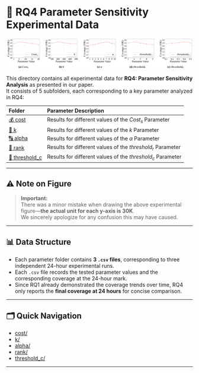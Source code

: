 # 🧪 RQ4 Parameter Sensitivity Experimental Data


![RQ4 Parameter Sensitivity Experimental Results](../../fig/rq4-fig.png)

This directory contains all experimental data for **RQ4: Parameter Sensitivity Analysis** as presented in our paper.  
It consists of 5 subfolders, each corresponding to a key parameter analyzed in RQ4:

| Folder                                   | Parameter Description                                   |
|:------------------------------------------|:--------------------------------------------------------|
| [💰 cost](./cost/)                        | Results for different values of the $Cost_s$ Parameter        |
| [🔑 k](./k/)                              | Results for different values of the $k$ Parameter        |
| [🔠 alpha](./alpha/)                      | Results for different values of the $\alpha$ Parameter              |
| [🏅 rank](./rank/)                        | Results for different values of the $threshold_r$ Parameter    |
| [🚦 threshold_c](./threshold_c/)          | Results for different values of the $threshold_c$ Parameter    |

---

## ⚠️ Note on Figure

> **Important:**  
> There was a minor mistake when drawing the above experimental figure—**the actual unit for each y-axis is 30K**.  
> We sincerely apologize for any confusion this may have caused.

---

## 📊 Data Structure

- Each parameter folder contains **3 `.csv` files**, corresponding to three independent 24-hour experimental runs.
- Each `.csv` file records the tested parameter values and the corresponding coverage at the 24-hour mark.
- Since RQ1 already demonstrated the coverage trends over time, RQ4 only reports the **final coverage at 24 hours** for concise comparison.

---

## 🗂️ Quick Navigation


- [cost/](./cost/)
- [k/](./k/)
- [alpha/](./alpha/)
- [rank/](./rank/)
- [threshold_c/](./threshold_c/)

---

